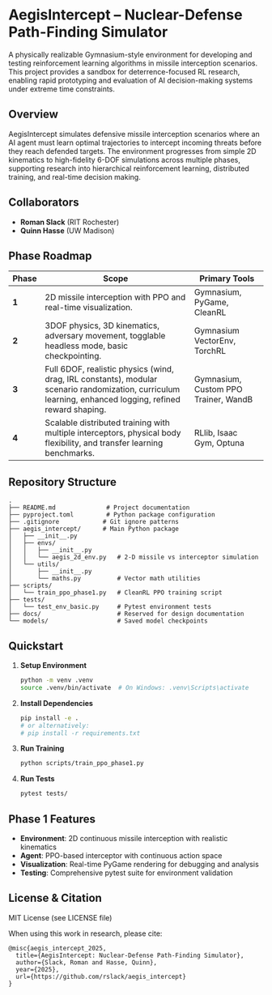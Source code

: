 # AegisIntercept – Nuclear-Defense Path-Finding Simulator

A physically realizable Gymnasium-style environment for developing and testing reinforcement learning algorithms in missile interception scenarios. This project provides a sandbox for deterrence-focused RL research, enabling rapid prototyping and evaluation of AI decision-making systems under extreme time constraints.

## Overview

AegisIntercept simulates defensive missile interception scenarios where an AI agent must learn optimal trajectories to intercept incoming threats before they reach defended targets. The environment progresses from simple 2D kinematics to high-fidelity 6-DOF simulations across multiple phases, supporting research into hierarchical reinforcement learning, distributed training, and real-time decision making.

## Collaborators

* **Roman Slack** (RIT Rochester)
* **Quinn Hasse** (UW Madison)

## Phase Roadmap

| Phase | Scope                                                                                                 | Primary Tools                          |
|-------|-------------------------------------------------------------------------------------------------------|----------------------------------------|
| **1** | 2D missile interception with PPO and real-time visualization.                                         | Gymnasium, PyGame, CleanRL             |
| **2** | 3DOF physics, 3D kinematics, adversary movement, togglable headless mode, basic checkpointing.        | Gymnasium VectorEnv, TorchRL           |
| **3** | Full 6DOF, realistic physics (wind, drag, IRL constants), modular scenario randomization, curriculum learning, enhanced logging, refined reward shaping. | Gymnasium, Custom PPO Trainer, WandB   |
| **4** | Scalable distributed training with multiple interceptors, physical body flexibility, and transfer learning benchmarks. | RLlib, Isaac Gym, Optuna               |


## Repository Structure

```
.
├── README.md              # Project documentation
├── pyproject.toml         # Python package configuration
├── .gitignore            # Git ignore patterns
├── aegis_intercept/      # Main Python package
│   ├── __init__.py
│   ├── envs/
│   │   ├── __init__.py
│   │   └── aegis_2d_env.py   # 2-D missile vs interceptor simulation
│   └── utils/
│       ├── __init__.py
│       └── maths.py          # Vector math utilities
├── scripts/
│   └── train_ppo_phase1.py   # CleanRL PPO training script
├── tests/
│   └── test_env_basic.py     # Pytest environment tests
├── docs/                     # Reserved for design documentation
└── models/                   # Saved model checkpoints
```

## Quickstart

1. **Setup Environment**
   ```bash
   python -m venv .venv
   source .venv/bin/activate  # On Windows: .venv\Scripts\activate
   ```

2. **Install Dependencies**
   ```bash
   pip install -e .
   # or alternatively:
   # pip install -r requirements.txt
   ```

3. **Run Training**
   ```bash
   python scripts/train_ppo_phase1.py
   ```

4. **Run Tests**
   ```bash
   pytest tests/
   ```

## Phase 1 Features

* **Environment**: 2D continuous missile interception with realistic kinematics
* **Agent**: PPO-based interceptor with continuous action space
* **Visualization**: Real-time PyGame rendering for debugging and analysis
* **Testing**: Comprehensive pytest suite for environment validation

## License & Citation

MIT License (see LICENSE file)

When using this work in research, please cite:
```
@misc{aegis_intercept_2025,
  title={AegisIntercept: Nuclear-Defense Path-Finding Simulator},
  author={Slack, Roman and Hasse, Quinn},
  year={2025},
  url={https://github.com/rslack/aegis_intercept}
}
```

